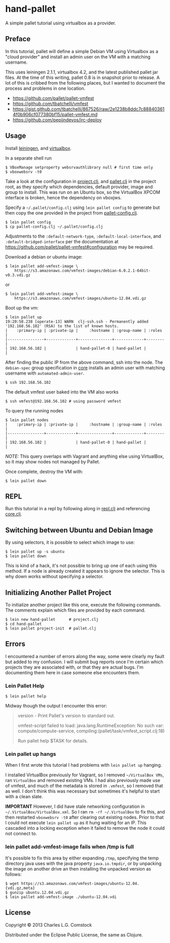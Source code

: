 # hand-pallet

A simple pallet tutorial using virtualbox as a provider.

## Preface

In this tutorial, pallet will define a simple Debian VM using
Virtualbox as a "cloud provider" and install an admin user on the VM
with a matching username.

This uses leiningen 2.1.1, virtualbox 4.2, and the latest published
pallet jar files. At the time of this writing, pallet 0.8 is in
snapshot prior to release. A lot of this is cribbed from the following
places, but I wanted to document the process and problems in one
location.

 * https://github.com/pallet/pallet-vmfest
 * https://github.com/tbatchelli/vmfest
 * https://gist.github.com/tbatchelli/867526/raw/2e1238b8ddc7c888403614f0b906cf077380bf15/pallet-vmfest.md
 * https://github.com/pepijndevos/irc-deploy

## Usage

Install [leiningen](https://github.com/technomancy/leiningen), and
[virtualbox](https://www.virtualbox.org/wiki/Downloads).

In a separate shell run

    $ VBoxManage setproperty websrvauthlibrary null # first time only
    $ vboxwebsrv -t0

Take a look at the configuration in [project.clj](project.clj), and
[pallet.clj](pallet.clj) in the project root, as they specify which
dependencies, default provider, image and group to install. This was
run on an Ubuntu box, so the VirtualBox XPCOM interface is broken,
hence the dependency on vboxjws.

Specify a `~/.pallet/config.clj` using `lein pallet config` to
generate but then copy the one provided in the project from
[pallet-config.clj](pallet-config.clj).

    $ lein pallet config
    $ cp pallet-config.clj ~/.pallet/config.clj

Adjustments to the `:default-network-type`,
`:default-local-interface`, and `:default-bridged-interface` per the
documentation at https://github.com/pallet/pallet-vmfest#configuration
may be required.

Download a debian or ubuntu image:

    $ lein pallet add-vmfest-image \
        https://s3.amazonaws.com/vmfest-images/debian-6.0.2.1-64bit-v0.3.vdi.gz

or

    $ lein pallet add-vmfest-image \
        https://s3.amazonaws.com/vmfest-images/ubuntu-12.04.vdi.gz

Boot up the vm:

```
$ lein pallet up
19:20:58.238 [operate-13] WARN  clj-ssh.ssh - Permanently added '192.168.56.102' (RSA) to the list of known hosts.
|    :primary-ip | :private-ip |     :hostname | :group-name | :roles |
|----------------+-------------+---------------+-------------+--------|
| 192.168.56.102 |             | hand-pallet-0 | hand-pallet |        |
```

After finding the public IP from the above command, ssh into the node.
The `debian-spec` group specification in
[core](src/hand_pallet/core.clj) installs an admin user with matching
username with `automated-admin-user`.

    $ ssh 192.168.56.102

The default vmfest user baked into the VM also works

    $ ssh vmfest@192.168.56.102 # using password vmfest

To query the running nodes

```
$ lein pallet nodes
|    :primary-ip | :private-ip |     :hostname | :group-name | :roles |
|----------------+-------------+---------------+-------------+--------|
| 192.168.56.102 |             | hand-pallet-0 | hand-pallet |        |
```

*NOTE:* This query overlaps with Vagrant and anything else using
 VirtualBox, so it may show nodes not managed by Pallet.

Once complete, destroy the VM with:

    $ lein pallet down

## REPL

Run this tutorial in a repl by following along in
[repl.clj](src/hand_pallet/repl.clj) and referencing
[core.clj](src/hand_pallet/core.clj).

## Switching between Ubuntu and Debian Image

By using selectors, it is possible to select which image to use:

    $ lein pallet up -s ubuntu
    $ lein pallet down

This is kind of a hack, it's not possible to bring up one of each
using this method. If a node is already created it appears to ignore
the selector. This is why down works without specifying a selector.

## Initializing Another Pallet Project

To initialize another project like this one, execute the following
commands. The comments explain which files are provided by each
command.

    $ lein new hand-pallet      # project.clj
    $ cd hand-pallet
    $ lein pallet project-init  # pallet.clj

## Errors

I encountered a number of errors along the way, some were clearly my
fault but added to my confusion. I will submit bug reports once I'm
certain which projects they are associated with, or that they are
actual bugs. I'm documenting them here in case someone else encounters
them.

### Lein Pallet Help

    $ lein pallet help

Midway though the output I encounter this error:

> version          - Print Pallet's version to standard out.
>
> vmfest-script failed to load: java.lang.RuntimeException: No such var: compute/compute-service, compiling:(pallet/task/vmfest_script.clj:18)
>
> Run pallet help $TASK for details.

### Lein pallet up hangs

When I first wrote this tutorial I had problems with `lein pallet up`
hanging.

I installed VirtualBox previously for Vagrant, so I removed
`~/VirtualBox VMs`, ran `VirtualBox` and removed existing VMs. I had
also previously made use of vmfest, and much of the metadata is stored
in `.vmfest`, so I removed that as well. I don't think this was
necessary but sometimes it's helpful to start with a clean slate.

**IMPORTANT** However, I did have stale networking configuration in
`~/.VirtualBox/VirtualBox.xml`. So I ran `rm -rf ~/.VirtualBox` to fix
this, and then restarted `vboxwebsrv -t0` after clearing out existing
nodes. Prior to that I could not execute `lein pallet up` as it hung
waiting for an IP. This cascaded into a locking exception when it
failed to remove the node it could not connect to.

### lein pallet add-vmfest-image fails when /tmp is full

It's possible to fix this area by either expanding `/tmp`, specifying
the temp directory java uses with the java property `java.io.tmpdir`,
or by unpacking the image on another drive an then installing the
unpacked version as follows:

```
$ wget https://s3.amazonaws.com/vmfest-images/ubuntu-12.04.{vdi.gz,meta}
$ gunzip ubuntu.12.04.vdi.gz
$ lein pallet add-vmfest-image ./ubuntu-12.04.vdi
```

## License

Copyright © 2013 Charles L.G. Comstock

Distributed under the Eclipse Public License, the same as Clojure.
